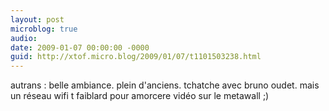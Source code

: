 ```yaml
---
layout: post
microblog: true
audio: 
date: 2009-01-07 00:00:00 -0000
guid: http://xtof.micro.blog/2009/01/07/t1101503238.html
---
```

autrans : belle ambiance. plein d'anciens. tchatche avec bruno oudet. mais un réseau wifi t faiblard pour amorcere vidéo sur le metawall ;)
